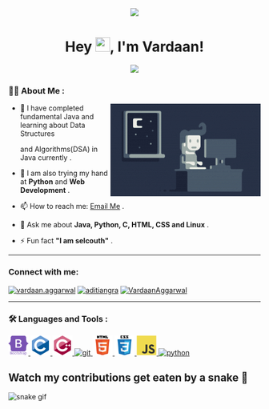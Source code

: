 <div id="header" align="center">
  <img src="https://media.giphy.com/media/du3J3cXyzhj75IOgvA/giphy.gif" width="100"/>
</div>

<h1 align="center">Hey <img src="https://github.com/TheDudeThatCode/TheDudeThatCode/blob/master/Assets/Hi.gif" height = "29px" width = "29px">, I'm <strong>Vardaan!</strong></h1>

<p align="center">
    <img src="https://readme-typing-svg.herokuapp.com?size=30&duration=5001&color=FFA500&vCenter=true&center=true&width=460&lines=How+does+that+work+!?;" </p>

### :man_technologist: About Me :

<img alt="Night Coding" src="https://raw.githubusercontent.com/AVS1508/AVS1508/master/assets/Night-Coding.gif" align="right"/>


- 🔭 I have completed fundamental Java and learning about Data Structures 

    and Algorithms(DSA) in Java currently .
  
- 🌱 I am also trying my hand at **Python** and **Web Development** .
  
- 📫 How to reach me: [Email Me](vardaanaggarwalofficial@gmail.com) .
  
- 💬 Ask me about **Java, Python, C, HTML, CSS and Linux** .
  
- ⚡ Fun fact **"I am selcouth"** .
  
  
---
  
<h3 align="left">Connect with me:</h3>
<p align="left">
<!-- <a href="https://codepen.io/aditiangra" target="blank"><img align="center" src="https://raw.githubusercontent.com/rahuldkjain/github-profile-readme-generator/master/src/images/icons/Social/codepen.svg" alt="aditiangra" height="30" width="40" /></a> -->
  <a href="https://instagram.com/vardaan.aggarwal" target="blank"><img align="center" src="https://raw.githubusercontent.com/rahuldkjain/github-profile-readme-generator/master/src/images/icons/Social/instagram.svg" alt="vardaan.aggarwal" height="30" width="40" /></a>
<a href="https://twitter.com/VardaanAgg" target="blank"><img align="center" src="https://raw.githubusercontent.com/rahuldkjain/github-profile-readme-generator/master/src/images/icons/Social/twitter.svg" alt="aditiangra" height="30" width="40" /></a>
<a href="https://www.linkedin.com/in/vardaan-aggarwal-457065227/" target="blank"><img align="center" src="https://raw.githubusercontent.com/rahuldkjain/github-profile-readme-generator/master/src/images/icons/Social/linked-in-alt.svg" alt="VardaanAggarwal" height="30" width="40" /></a>
<!-- <a href="https://www.codechef.com/users/vardaan_agg" target="blank"><img align="center" src="https://cdn.jsdelivr.net/npm/simple-icons@3.1.0/icons/codechef.svg" alt="vardaan_agg" height="30" width="40" /></a> -->
<!-- <a href="https://www.hackerrank.com/angra_aditi2002" target="blank"><img align="center" src="https://raw.githubusercontent.com/rahuldkjain/github-profile-readme-generator/master/src/images/icons/Social/hackerrank.svg" alt="angra_aditi2002" height="30" width="40" /></a> testing op-->
</p>


---


### :hammer_and_wrench: Languages and Tools :
<p align="left"> <a href="https://getbootstrap.com" target="_blank"> <img src="https://raw.githubusercontent.com/devicons/devicon/master/icons/bootstrap/bootstrap-plain-wordmark.svg" alt="bootstrap" width="40" height="40"/> </a> <a href="https://www.cprogramming.com/" target="_blank"> <img src="https://raw.githubusercontent.com/devicons/devicon/master/icons/c/c-original.svg" alt="c" width="40" height="40"/> </a> <a href="https://www.w3schools.com/cpp/" target="_blank"> <img src="https://raw.githubusercontent.com/devicons/devicon/master/icons/cplusplus/cplusplus-original.svg" alt="cplusplus" width="40" height="40"/> </a>
  <a href="https://git-scm.com/" target="_blank"> <img src="https://www.vectorlogo.zone/logos/git-scm/git-scm-icon.svg" alt="git" width="40" height="40"/> </a> <a href="https://www.w3.org/html/" target="_blank"> <img src="https://raw.githubusercontent.com/devicons/devicon/master/icons/html5/html5-original-wordmark.svg" alt="html5" width="40" height="40"/> </a>
<a href="https://www.w3schools.com/css/" target="_blank"> <img src="https://raw.githubusercontent.com/devicons/devicon/master/icons/css3/css3-original-wordmark.svg" alt="css3" width="40" height="40"/> </a>
  <a href="https://developer.mozilla.org/en-US/docs/Web/JavaScript" target="_blank"> <img src="https://raw.githubusercontent.com/devicons/devicon/master/icons/javascript/javascript-original.svg" alt="javascript" width="40" height="40"/> </a>
  <a href="https://www.python.org" target="_blank"> <img src="https://upload.wikimedia.org/wikipedia/commons/thumb/c/c3/Python-logo-notext.svg/2048px-Python-logo-notext.svg.png" alt="python" width="40" height="40"/> </a>
</p>

## Watch my contributions get eaten by a snake 🐍
![snake gif](https://github.com/tanyarajhans/Actions/blob/output/github-contribution-grid-snake.svg)


<!--


- 🔭 I’m currently working on 
- 🌱 I’m currently learning DSA in C++.
- 👯 I’m looking to collaborate on ...
- 🤔 I’m looking for help with ...
- 💬 Ask me about ...
- 📫 How to reach me: ...
- 😄 Pronouns: ...
- ⚡ Fun fact: ...
-->
